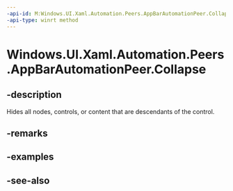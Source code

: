 ```yaml
---
-api-id: M:Windows.UI.Xaml.Automation.Peers.AppBarAutomationPeer.Collapse
-api-type: winrt method
---
```


<!-- Method syntax
public void Collapse()
-->

# Windows.UI.Xaml.Automation.Peers.AppBarAutomationPeer.Collapse

## -description

Hides all nodes, controls, or content that are descendants of the control.



## -remarks

## -examples

## -see-also
